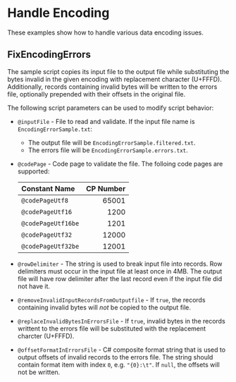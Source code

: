 # Handle Encoding
These examples show how to handle various data encoding issues.

## FixEncodingErrors
The sample script copies its input file to the output file while
substituting the bytes invalid in the given encoding with replacement
character (U+FFFD). Additionally, records containing invalid bytes will
be written to the errors file, optionally prepended with their offsets
in the original file.

The following script parameters can be used to modify script behavior:

- `@inputFile` - File to read and validate. If the input file name
is `EncodingErrorSample.txt`:
  - The output file will be `EncodingErrorSample.filtered.txt`.
  - The errors file will be `EncodingErrorSample.errors.txt`.

- `@codePage` - Code page to validate the file. The folloing code pages
are supported:

  | Constant Name      | CP Number |
  | :---               |      ---: |
  | `@codePageUtf8`    |     65001 |
  | `@codePageUtf16`   |      1200 |
  | `@codePageUtf16be` |      1201 |
  | `@codePageUtf32`   |     12000 |
  | `@codePageUtf32be` |     12001 |

- `@rowDelimiter` - The string is used to break input file into records.
Row delimiters must occur in the input file at least once in 4MB.
The output file will have row delimiter after the last record even if
the input file did not have it.

- `@removeInvalidInputRecordsFromOutputfile` - If `true`, the records
containing invalid bytes will _not_ be copied to the output file.

- `@replaceInvalidBytesInErrorsFile` - If `true`, invalid bytes in the
records writtent to the errors file will be substituted with the
replacement charcter (U+FFFD).

- `@offsetFormatInErrorsFile` - C# composite format string that is used
to output offsets of invalid records to the errors file. The string
should contain format item with index `0`, e.g. `"{0}:\t"`. If `null`,
the offsets will not be written.
